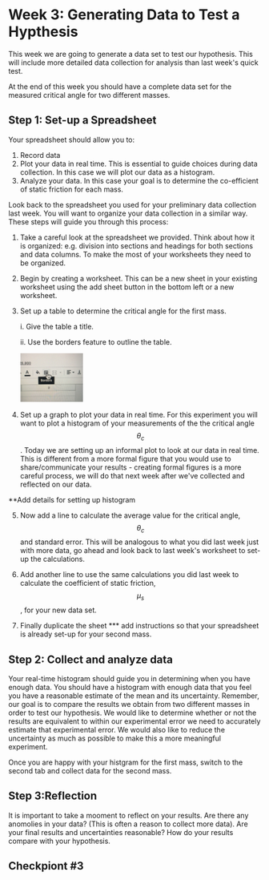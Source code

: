 # Week 3: Generating Data to Test a Hypthesis
This week we are going to generate a data set to test our hypothesis. This will include more detailed data collection for analysis than last week's quick test.

At the end of this week you should have a complete data set for the measured critical angle for two different masses.

## Step 1: Set-up a Spreadsheet
Your spreadsheet should allow you to:
1. Record data
2. Plot your data in real time. This is essential to guide choices during data collection. In this case we will plot our data as a histogram.
3. Analyze your data. In this case your goal is to determine the co-efficient of static friction for each mass.

Look back to the spreadsheet you used for your preliminary data collection last week. You will want to organize your data collection in a similar way. These steps will guide you through this process:

1. Take a careful look at the spreadsheet we provided. Think about how it is organized: e.g. division into sections and headings for both sections and data columns. To make the most of your worksheets they need to be organized.
2. Begin by creating a worksheet. This can be a new sheet in your existing worksheet using the add sheet button in the bottom left or a new worksheet.
3. Set up a table to determine the critical angle for the first mass.

    i. Give the table a title.

    ii. Use the borders feature to outline the table.
    
    <img src="images/borders.JPG" alt="The border button will allow you to outline your table" width="125"/>

4. Set up a graph to plot your data in real time. For this experiment you will want to plot a histogram of your measurements of the the critical angle $$\theta_c$$. Today we are setting up an informal plot to look at our data in real time. This is different from a more formal figure that you would use to share/communicate your results - creating formal figures is a more careful process, we will do that next week after we've collected and reflected on our data.

**Add details for setting up histogram

5. Now add a line to calculate the average value for the critical angle, $$\theta_c$$ and standard error. This will be analogous to what you did last week just with more data, go ahead and look back to last week's worksheet to set-up the calculations.

6. Add another line to use the same calculations you did last week to calculate the coefficient of static friction, $$\mu_s$$, for your new data set.

7. Finally duplicate the sheet
*** add instructions
so that your spreadsheet is already set-up for your second mass.

## Step 2: Collect and analyze data

Your real-time histogram should guide you in determining when you have enough data. You should have a histogram with enough data that you feel you have a reasonable estimate of the mean and its uncertainty. Remember, our goal is to compare the results we obtain from two different masses in order to test our hypothesis. We would like to determine whether or not the results are equivalent to within our experimental error we need to accurately estimate that experimental error. We would also like to reduce the uncertainty as much as possible to make this a more meaningful experiment.

Once you are happy with your histgram for the first mass, switch to the second tab and collect data for the second mass.

## Step 3:Reflection

It is important to take a mooment to reflect on your results. Are there any anomolies in your data? (This is often a reason to collect more data). Are your final results and uncertainties reasonable? How do your results compare with your hypothesis.

## Checkpiont #3